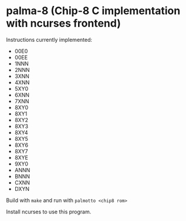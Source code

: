 # palma-8 (Chip-8 C implementation with ncurses frontend)


Instructions currently implemented:
- 00E0
- 00EE
- 1NNN
- 2NNN
- 3XNN
- 4XNN
- 5XY0
- 6XNN
- 7XNN
- 8XY0
- 8XY1
- 8XY2
- 8XY3
- 8XY4
- 8XY5
- 8XY6
- 8XY7
- 8XYE
- 9XY0
- ANNN
- BNNN
- CXNN
- DXYN

Build with `make` and run with `palmotto <chip8 rom>`

Install ncurses to use this program.
